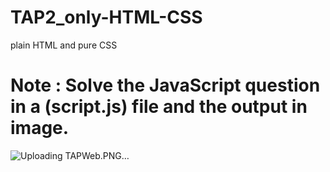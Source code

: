 # TAP2_only-HTML-CSS
plain HTML and pure CSS
# Note : Solve the JavaScript question in a  (script.js) file and the output in image.

![Uploading TAPWeb.PNG…]()
